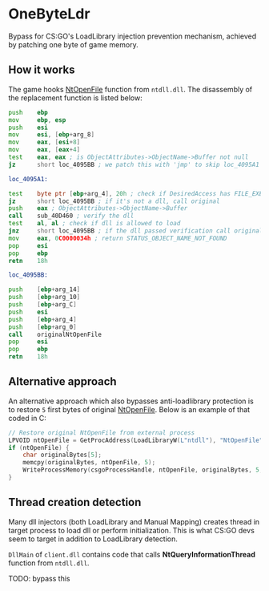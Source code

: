 # OneByteLdr
Bypass for CS:GO's LoadLibrary injection prevention mechanism, achieved by patching one byte of game memory. 

## How it works
The game hooks [NtOpenFile](https://docs.microsoft.com/en-us/windows/win32/api/winternl/nf-winternl-ntopenfile) function from `ntdll.dll`. The disassembly of the replacement function is listed below:

```asm
push    ebp
mov     ebp, esp
push    esi
mov     esi, [ebp+arg_8]
mov     eax, [esi+8]
mov     eax, [eax+4]
test    eax, eax ; is ObjectAttributes->ObjectName->Buffer not null
jz      short loc_4095BB ; we patch this with 'jmp' to skip loc_4095A1

loc_4095A1:

test    byte ptr [ebp+arg_4], 20h ; check if DesiredAccess has FILE_EXECUTE flag set (whether we're loading a dll)
jz      short loc_4095BB ; if it's not a dll, call original
push    eax ; ObjectAttributes->ObjectName->Buffer
call    sub_40D460 ; verify the dll
test    al, al ; check if dll is allowed to load
jnz     short loc_4095BB ; if the dll passed verification call original
mov     eax, 0C0000034h ; return STATUS_OBJECT_NAME_NOT_FOUND
pop     esi
pop     ebp
retn    18h

loc_4095BB:

push    [ebp+arg_14]
push    [ebp+arg_10]
push    [ebp+arg_C]
push    esi
push    [ebp+arg_4]
push    [ebp+arg_0]
call    originalNtOpenFile
pop     esi
pop     ebp
retn    18h
```

## Alternative approach
An alternative approach which also bypasses anti-loadlibrary protection is to restore `5` first bytes of original [NtOpenFile](https://docs.microsoft.com/en-us/windows/win32/api/winternl/nf-winternl-ntopenfile). Below is an example of that coded in C:
```c
// Restore original NtOpenFile from external process
LPVOID ntOpenFile = GetProcAddress(LoadLibraryW(L"ntdll"), "NtOpenFile");
if (ntOpenFile) {
    char originalBytes[5];
    memcpy(originalBytes, ntOpenFile, 5);
    WriteProcessMemory(csgoProcessHandle, ntOpenFile, originalBytes, 5, NULL);
}
```

## Thread creation detection
Many dll injectors (both LoadLibrary and Manual Mapping) creates thread in target process to load dll or perform initialization. This is what CS:GO devs seem to target in addition to LoadLibrary detection.

`DllMain` of `client.dll` contains code that calls **NtQueryInformationThread** function from `ntdll.dll`.

TODO: bypass this